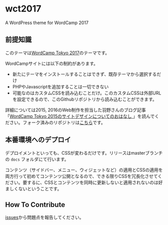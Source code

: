 # wct2017

A WordPress theme for WordCamp 2017

## 前提知識

このテーマは[WordCamp Tokyo 2017](https://2017.tokyo.wordcamp.org)のテーマです。

WordCampサイトには以下の制約があります。

- 新たにテーマをインストールすることはできず、既存テーマから選択するだけ
- PHPやJavascriptを追加することは一切できない
- 可能なのはカスタムCSSを読み込むことだけ。このカスタムCSSは外部URLを設定できるので、このGithubリポジトリから読み込むことができます。

詳細については2015, 2016のWeb制作を担当した羽野さんのブログ記事「[WordCamp Tokyo 2015のサイトデザインについてのおはなし ](https://www.asknode.net/wordcamp-tokyo-2015-theme-design/)」を読んでください。フォーク済みのリポジトリは[こちら](https://github.com/wctokyo2017/wct2016)です。

## 本番環境へのデプロイ

デプロイメントといっても、CSSが変わるだけです。リリースはmasterブランチの `docs` フォルダにて行います。

コンテンツ（サイドバー、メニュー、ウィジェットなど）の適用とCSSの適用を両方行って初めてコンテンツ公開となるので、できる限りCSSを冗長化させてください。要するに、CSSとコンテンツを同時に更新しないと適用されないのは好ましくないということです。

## How To Contribute

[issues](https://github.com/wctokyo2017/wct2017/issues)から問題点を報告してください。
